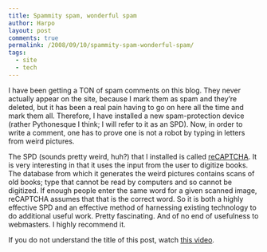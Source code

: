 ```yaml
---
title: Spammity spam, wonderful spam
author: Harpo
layout: post
comments: true
permalink: /2008/09/10/spammity-spam-wonderful-spam/
tags:
  - site
  - tech
---
```

I have been getting a TON of spam comments on this blog. They never actually appear on the site, because I mark them as spam and they&#8217;re deleted, but it has been a real pain having to go on here all the time and mark them all. Therefore, I have installed a new spam-protection device (rather Pythonesque I think; I will refer to it as an SPD). Now, in order to write a comment, one has to prove one is not a robot by typing in letters from weird pictures.

The SPD (sounds pretty weird, huh?) that I installed is called <a href="http://recaptcha.net/" target="_blank">reCAPTCHA</a>. It is very interesting in that it uses the input from the user to digitize books. The database from which it generates the weird pictures contains scans of old books; type that cannot be read by computers and so cannot be digitized. If enough people enter the same word for a given scanned image, reCAPTCHA assumes that that is the correct word. So it is both a highly effective SPD and an effective method of harnessing existing technology to do additional useful work. Pretty fascinating. And of no end of usefulness to webmasters. I highly recommend it.

If you do not understand the title of this post, watch <a href="http://www.youtube.com/watch?v=anwy2MPT5RE" target="_blank">this video</a>.
